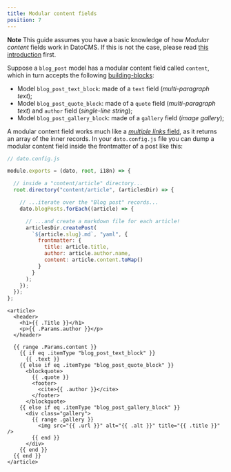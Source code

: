 ```yaml
---
title: Modular content fields
position: 7
---
```


**Note** This guide assumes you have a basic knowledge of how *Modular content* fields work in DatoCMS. If this is not the case, please read [this introduction](/docs/schema/modular-content/) first.

Suppose a `blog_post` model has a modular content field called `content`, which in turn accepts the following [building-blocks](/docs/schema/modular-content/):

* Model `blog_post_text_block`: made of a `text` field (*multi-paragraph text*);
* Model `blog_post_quote_block`: made of a `quote` field (*multi-paragraph text*) and `author` field (*single-line string*);
* Model `blog_post_gallery_block`: made of a `gallery` field (*image gallery*);

A modular content field works much like a [*multiple links* field](/docs/metalsmith/links/), as it returns an array of the inner records. In your `dato.config.js` file you can dump a modular content field inside the frontmatter of a post like this:

```javascript
// dato.config.js

module.exports = (dato, root, i18n) => {

  // inside a "content/article" directory...
  root.directory("content/article", (articlesDir) => {

    // ...iterate over the "Blog post" records...
    dato.blogPosts.forEach((article) => {

      // ...and create a markdown file for each article!
      articlesDir.createPost(
        `${article.slug}.md`, "yaml", {
          frontmatter: { 
            title: article.title, 
            author: article.author.name,
            content: article.content.toMap()
          }
        }
      );
    });
  });
};
```


```erb
<article>
  <header>
    <h1>{{ .Title }}</h1>
    <p>{{ .Params.author }}</p>
  </header>

  {{ range .Params.content }}
    {{ if eq .itemType "blog_post_text_block" }}
      {{ .text }}
    {{ else if eq .itemType "blog_post_quote_block" }}
      <blockquote>
        {{ .quote }}
        <footer>
          <cite>{{ .author }}</cite>
        </footer>
      </blockquote>
    {{ else if eq .itemType "blog_post_gallery_block" }}
      <div class="gallery">
        {{ range .gallery }}
          <img src="{{ .url }}" alt="{{ .alt }}" title="{{ .title }}" />
        {{ end }}
      </div>
    {{ end }}
  {{ end }}
</article>
```
